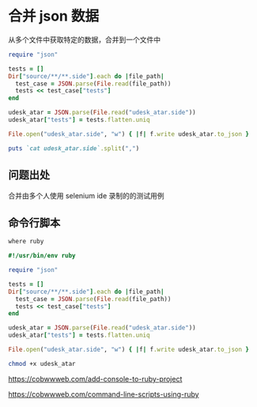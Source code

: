 # 合并 json 数据

从多个文件中获取特定的数据，合并到一个文件中

```ruby
require "json"

tests = []
Dir["source/**/**.side"].each do |file_path|
  test_case = JSON.parse(File.read(file_path))
  tests << test_case["tests"]
end

udesk_atar = JSON.parse(File.read("udesk_atar.side"))
udesk_atar["tests"] = tests.flatten.uniq

File.open("udesk_atar.side", "w") { |f| f.write udesk_atar.to_json }

puts `cat udesk_atar.side`.split(",")

```

## 问题出处

合并由多个人使用 selenium ide 录制的的测试用例

## 命令行脚本

```bash
where ruby
```

```ruby
#!/usr/bin/env ruby

require "json"

tests = []
Dir["source/**/**.side"].each do |file_path|
  test_case = JSON.parse(File.read(file_path))
  tests << test_case["tests"]
end

udesk_atar = JSON.parse(File.read("udesk_atar.side"))
udesk_atar["tests"] = tests.flatten.uniq

File.open("udesk_atar.side", "w") { |f| f.write udesk_atar.to_json }
```

```bash
chmod +x udesk_atar
```

<https://cobwwweb.com/add-console-to-ruby-project>

<https://cobwwweb.com/command-line-scripts-using-ruby>